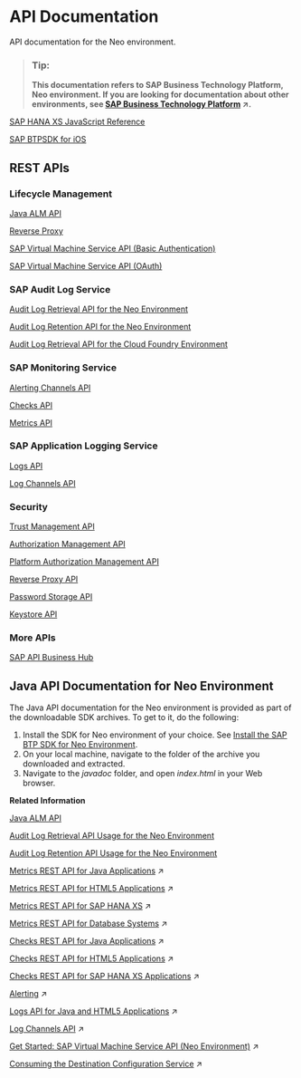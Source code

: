 <!-- loio4570e92cd29e419dbeee4caa1ef90701 -->

# API Documentation

API documentation for the Neo environment.



> ### Tip:  
> **This documentation refers to SAP Business Technology Platform, Neo environment. If you are looking for documentation about other environments, see [SAP Business Technology Platform](https://help.sap.com/viewer/65de2977205c403bbc107264b8eccf4b/Cloud/en-US/6a2c1ab5a31b4ed9a2ce17a5329e1dd8.html "SAP Business Technology Platform (SAP BTP) is an integrated offering comprised of four technology portfolios: database and data management, application development and integration, analytics, and intelligent technologies. The platform offers users the ability to turn data into business value, compose end-to-end business processes, and build and extend SAP applications quickly.") :arrow_upper_right:.**



[SAP HANA XS JavaScript Reference](https://help.sap.com/viewer/d89d4595fae647eabc14002c0340a999/2.0.02/en-US)

[SAP BTPSDK for iOS](https://help.sap.com/doc/978e4f6c968c4cc5a30f9d324aa4b1d7/Latest/en-US/Documents/index.html)



## REST APIs



### Lifecycle Management

[Java ALM API](https://api.sap.com/api/SAP_HCP_Lifecycle_Management)

[Reverse Proxy](https://api.sap.com/api/Reverse_Proxy)

[SAP Virtual Machine Service API \(Basic Authentication\)](https://api.sap.com/api/HCP_Virtual_Machines)

[SAP Virtual Machine Service API \(OAuth\)](https://api.sap.com/api/Virtual_Machines_OAuth)



### SAP Audit Log Service

[Audit Log Retrieval API for the Neo Environment](https://api.sap.com/api/AuditLogRetrievalAPI/resource)

[Audit Log Retention API for the Neo Environment](https://api.sap.com/api/AuditLogRetentionAPI/resource)

[Audit Log Retrieval API for the Cloud Foundry Environment](https://api.sap.com/api/CFAuditLogRetrievalAPI/resource)



### SAP Monitoring Service

[Alerting Channels API](https://api.sap.com/api/HCP_Alerting_v2)

[Checks API](https://api.sap.com/api/HCP_Monitoring_checks)

[Metrics API](https://api.sap.com/api/HCP_Monitoring_v2)



### SAP Application Logging Service

[Logs API](https://api.sap.com/api/HCP_Logging)

[Log Channels API](https://api.sap.com/api/HCP_Log_channels)



### Security

[Trust Management API](https://api.sap.com/api/TrustManagementAPI/overview)

[Authorization Management API](https://api.hana.ondemand.com/authorization/v1/documentation)

[Platform Authorization Management API](https://api.sap.com/api/AccountMembersManagementAPI/resource)

[Reverse Proxy API](https://api.sap.com/api/Reverse_Proxy/overview)

[Password Storage API](https://api.sap.com/api/SCP_PasswordStorage/resource)

[Keystore API](https://api.hana.ondemand.com/keystore/v1/documentation)



### More APIs

[SAP API Business Hub](https://api.sap.com/products/SAPCloudPlatform/apis/REST)



<a name="loio4570e92cd29e419dbeee4caa1ef90701__section_wfs_qgd_ndb"/>

## Java API Documentation for Neo Environment

The Java API documentation for the Neo environment is provided as part of the downloadable SDK archives. To get to it, do the following:

1.  Install the SDK for Neo environment of your choice. See [Install the SAP BTP SDK for Neo Environment](install-the-sap-btp-sdk-for-neo-environment-7613843.md).
2.  On your local machine, navigate to the folder of the archive you downloaded and extracted.
3.  Navigate to the *javadoc* folder, and open *index.html* in your Web browser.

**Related Information**  


[Java ALM API](java-alm-api-fc944d1.md#loiofc944d19af614052898b145deb2bee59 "The Java ALM service REST API provides functionality for managing the lifecycle of Java applications.")

[Audit Log Retrieval API Usage for the Neo Environment](../60-security-neo/audit-log-retrieval-api-usage-for-the-neo-environment-e4d818d.md "The audit log retrieval API allows you to retrieve the audit logs for your SAP BTP Neo environment account. It follows the OData 4.0 standard, providing the audit log results as OData with collection of JSON entities.")

[Audit Log Retention API Usage for the Neo Environment](../60-security-neo/audit-log-retention-api-usage-for-the-neo-environment-fb195bf.md "The audit log retention API allows you to view your currently active retention period for all the audit log data that is stored for your account.")

[Metrics REST API for Java Applications](https://help.sap.com/viewer/64f7d2b06c6b40a9b3097860c5930641/Cloud/en-US/14bbf239d9e44096bdd2278e7317012b.html "Use this REST API to get metrics for Java applications in the Neo environment.") :arrow_upper_right:

[Metrics REST API for HTML5 Applications](https://help.sap.com/viewer/64f7d2b06c6b40a9b3097860c5930641/Cloud/en-US/f62bdfc1fb7c45ccb1255c62d34bf967.html "Use the REST API to get metrics for your HTML5 applications that are running on SAP BTP in the Neo environment.") :arrow_upper_right:

[Metrics REST API for SAP HANA XS](https://help.sap.com/viewer/64f7d2b06c6b40a9b3097860c5930641/Cloud/en-US/9f02513389e64490a0652955fedce2ad.html "Use the REST API to get metrics for your SAP HANA XS applications and instances that are running in the Neo environment.") :arrow_upper_right:

[Metrics REST API for Database Systems](https://help.sap.com/viewer/64f7d2b06c6b40a9b3097860c5930641/Cloud/en-US/9f883c61f23b432f89bb108644e819ad.html "Use the REST API to get metrics for your database systems that are running in the Neo environment.") :arrow_upper_right:

[Checks REST API for Java Applications](https://help.sap.com/viewer/64f7d2b06c6b40a9b3097860c5930641/Cloud/en-US/1eb1807a091940b996fe4b2539b0efc3.html "Use the Checks API to retrieve, set, update, or delete custom checks or default check thresholds for Java applications in the Neo environment.") :arrow_upper_right:

[Checks REST API for HTML5 Applications](https://help.sap.com/viewer/64f7d2b06c6b40a9b3097860c5930641/Cloud/en-US/30ce97b33aa54e73b11528f94494f464.html "Use the Checks API to retrieve, set, update, or delete custom checks for HTML5 applications in the Neo environment.") :arrow_upper_right:

[Checks REST API for SAP HANA XS Applications](https://help.sap.com/viewer/64f7d2b06c6b40a9b3097860c5930641/Cloud/en-US/283da4c3ff37484d93b9dc683152b8bd.html "Use the Checks API to retrieve, set, update, or delete custom checks for HTML5 applications in the Neo environment.") :arrow_upper_right:

[Alerting](https://help.sap.com/viewer/64f7d2b06c6b40a9b3097860c5930641/Cloud/en-US/2f782d7f73304426b287f4b25e47f0b1.html "Configure a channel to receive alert notifications when your applications and database systems are in a problematic state or have recovered from such a state.") :arrow_upper_right:

[Logs API for Java and HTML5 Applications](https://help.sap.com/viewer/f88a032109f0429caea276fc6e3a95f9/Cloud/en-US/ceea93da98a84f4db5f269f2f19bda16.html "Use this REST API to get log files for Java and HTML5 applications in the Neo environment.") :arrow_upper_right:

[Log Channels API](https://help.sap.com/viewer/f88a032109f0429caea276fc6e3a95f9/Cloud/en-US/f328e89a926f4daf88bef6e01d762697.html "Use this REST API to configure a webhook channel to receive logs for a subaccount in the Neo environment.") :arrow_upper_right:

[Get Started: SAP Virtual Machine Service API (Neo Environment)](https://help.sap.com/viewer/c746ff81651e4b8fb6efc11146091016/Cloud/en-US/5867769a02f14458998af4f8d3b07483.html#loio5867769a02f14458998af4f8d3b07483 "Learn how to authorize yourself and execute your first requests with the SAP Virtual Machine service API for the Neo environment.") :arrow_upper_right:

[Consuming the Destination Configuration Service](https://help.sap.com/viewer/b865ed651e414196b39f8922db2122c7/Cloud/en-US/30a5e88495b349e4b073313897342189.html "Retrieve destination configurations for your cloud application in the Neo environment, in a secure and reliable way.") :arrow_upper_right:

